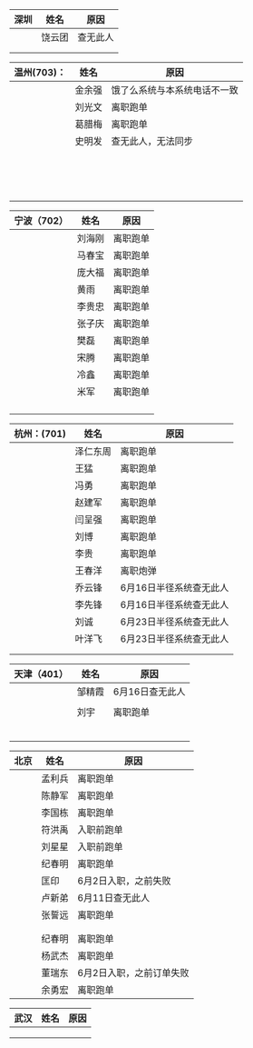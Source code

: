 

| 深圳 | 姓名   | 原因     |
| ---- | ------ | -------- |
|      | 饶云团 | 查无此人 |
|      |        |          |
|      |        |          |



| 温州(703)： | 姓名   | 原因                         |
| ----------- | ------ | ---------------------------- |
|             | 金余强 | 饿了么系统与本系统电话不一致 |
|             | 刘光文 | 离职跑单                     |
|             | 葛腊梅 | 离职跑单                     |
|             | 史明发 | 查无此人，无法同步           |
|             |        |                              |
|             |        |                              |
|             |        |                              |
|             |        |                              |
|             |        |                              |
|             |        |                              |
|             |        |                              |
|             |        |                              |
|             |        |                              |
|             |        |                              |
|             |        |                              |
|             |        |                              |
|             |        |                              |
|             |        |                              |
|             |        |                              |

| 宁波（702） | 姓名   | 原因     |
| ----------- | ------ | -------- |
|             | 刘海刚 | 离职跑单 |
|             | 马春宝 | 离职跑单 |
|             | 庞大福 | 离职跑单 |
|             | 黄雨   | 离职跑单 |
|             | 李贵忠 | 离职跑单 |
|             | 张子庆 | 离职跑单 |
|             | 樊磊   | 离职跑单 |
|             | 宋腾   | 离职跑单 |
|             | 冷鑫   | 离职跑单 |
|             | 米军   | 离职跑单 |
|             |        |          |
|             |        |          |
|             |        |          |
|             |        |          |

| 杭州：(701) | 姓名     | 原因                    |
| ----------- | -------- | ----------------------- |
|             | 泽仁东周 | 离职跑单                |
|             | 王猛     | 离职跑单                |
|             | 冯勇     | 离职跑单                |
|             | 赵建军   | 离职跑单                |
|             | 闫呈强   | 离职跑单                |
|             | 刘博     | 离职跑单                |
|             | 李贵     | 离职跑单                |
|             | 王春洋   | 离职炮弹                |
|             | 乔云锋   | 6月16日半径系统查无此人 |
|             | 李先锋   | 6月16日半径系统查无此人 |
|             | 刘诚     | 6月23日半径系统查无此人 |
|             | 叶洋飞   | 6月23日半径系统查无此人 |
|             |          |                         |
|             |          |                         |

| 天津（401） | 姓名   | 原因            |
| ----------- | ------ | --------------- |
|             | 邹精霞 | 6月16日查无此人 |
|             |        |                 |
|             | 刘宇   | 离职跑单        |
|             |        |                 |
|             |        |                 |
|             |        |                 |
|             |        |                 |
|             |        |                 |
|             |        |                 |

| 北京 | 姓名   | 原因                     |
| ---- | ------ | ------------------------ |
|      | 孟利兵 | 离职跑单                 |
|      | 陈静军 | 离职跑单                 |
|      | 李国栋 | 离职跑单                 |
|      | 符洪禹 | 入职前跑单               |
|      | 刘星星 | 入职前跑单               |
|      | 纪春明 | 离职跑单                 |
|      | 匡印   | 6月2日入职，之前失败     |
|      | 卢新弟 | 6月11日查无此人          |
|      | 张誓远 | 离职跑单                 |
|      |        |                          |
|      |        |                          |
|      | 纪春明 | 离职跑单                 |
|      | 杨武杰 | 离职跑单                 |
|      | 董瑞东 | 6月2日入职，之前订单失败 |
|      | 余勇宏 | 离职跑单                 |

| 武汉 | 姓名 | 原因 |
| ---- | ---- | ---- |
|      |      |      |
|      |      |      |
|      |      |      |

